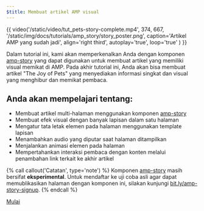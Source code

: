 ```yaml
---
$title: Membuat artikel AMP visual
---
```


{{ video('/static/video/tut_pets-story-complete.mp4', 374, 667, '/static/img/docs/tutorials/amp_story/story_poster.png', caption='Artikel AMP yang sudah jadi', align='right third', autoplay='true', loop='true' ) }}

Dalam tutorial ini, kami akan memperkenalkan Anda dengan komponen [amp-story](/id/docs/reference/components/amp-story.html) yang dapat digunakan untuk membuat artikel yang memiliki visual memikat di AMP. Pada akhir tutorial ini, Anda akan bisa membuat artikel "The Joy of Pets" yang menyediakan informasi singkat dan visual yang menghibur dan memikat pembaca.

## Anda akan mempelajari tentang:

- Membuat artikel multi-halaman menggunakan komponen [amp-story](/id/docs/reference/components/amp-story.html)
- Membuat efek visual dengan banyak lapisan dalam satu halaman
- Mengatur tata letak elemen pada halaman menggunakan template lapisan
- Menambahkan audio yang diputar saat halaman ditampilkan
- Menjalankan animasi elemen pada halaman
- Mempertahankan interaksi pembaca dengan konten melalui penambahan link terkait ke akhir artikel

{% call callout('Catatan', type='note') %} Komponen [amp-story](/id/docs/reference/components/amp-story.html) masih bersifat **eksperimental**. Untuk mendaftar ke uji coba asli agar dapat memublikasikan halaman dengan komponen ini, silakan kunjungi <a href="http://bit.ly/amp-story-signup">bit.ly/amp-story-signup</a>. {% endcall %}


<div class="start-button">
<a class="button" href="{{g.doc('/content/docs/getting_started/visual_story/setting_up.md', locale=doc.locale).url.path}}"><span class="arrow-next">Mulai</span></a>
</div>
 
